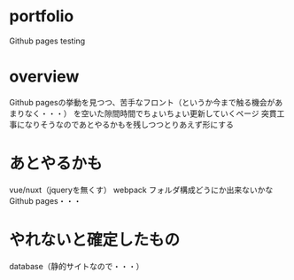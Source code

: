 # portfolio
Github pages testing

# overview
Github pagesの挙動を見つつ、苦手なフロント（というか今まで触る機会があまりなく・・・）
を空いた隙間時間でちょいちょい更新していくページ
突貫工事になりそうなのであとやるかもを残しつつとりあえず形にする

# あとやるかも
vue/nuxt（jqueryを無くす）
webpack
フォルダ構成どうにか出来ないかなGithub pages・・・

# やれないと確定したもの
database（静的サイトなので・・・）
